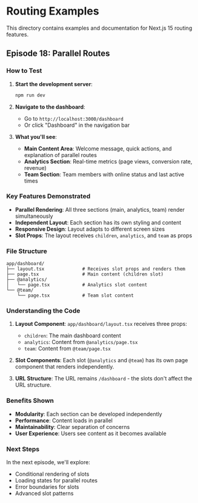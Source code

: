 # Routing Examples

This directory contains examples and documentation for Next.js 15 routing features.

## Episode 18: Parallel Routes

### How to Test

1. **Start the development server**:
   ```bash
   npm run dev
   ```

2. **Navigate to the dashboard**:
   - Go to `http://localhost:3000/dashboard`
   - Or click "Dashboard" in the navigation bar

3. **What you'll see**:
   - **Main Content Area**: Welcome message, quick actions, and explanation of parallel routes
   - **Analytics Section**: Real-time metrics (page views, conversion rate, revenue)
   - **Team Section**: Team members with online status and last active times

### Key Features Demonstrated

- **Parallel Rendering**: All three sections (main, analytics, team) render simultaneously
- **Independent Layout**: Each section has its own styling and content
- **Responsive Design**: Layout adapts to different screen sizes
- **Slot Props**: The layout receives `children`, `analytics`, and `team` as props

### File Structure

```
app/dashboard/
├── layout.tsx              # Receives slot props and renders them
├── page.tsx                # Main content (children slot)
├── @analytics/
│   └── page.tsx            # Analytics slot content
└── @team/
    └── page.tsx            # Team slot content
```

### Understanding the Code

1. **Layout Component**: `app/dashboard/layout.tsx` receives three props:
   - `children`: The main dashboard content
   - `analytics`: Content from `@analytics/page.tsx`
   - `team`: Content from `@team/page.tsx`

2. **Slot Components**: Each slot (`@analytics` and `@team`) has its own page component that renders independently.

3. **URL Structure**: The URL remains `/dashboard` - the slots don't affect the URL structure.

### Benefits Shown

- **Modularity**: Each section can be developed independently
- **Performance**: Content loads in parallel
- **Maintainability**: Clear separation of concerns
- **User Experience**: Users see content as it becomes available

### Next Steps

In the next episode, we'll explore:
- Conditional rendering of slots
- Loading states for parallel routes
- Error boundaries for slots
- Advanced slot patterns 